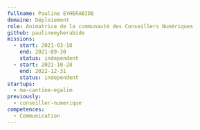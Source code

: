 ```yaml
---
fullname: Pauline EYHERABIDE
domaine: Déploiement
role: Animatrice de la communauté des Conseillers Numériques
github: paulineeyherabide
missions:
  - start: 2021-03-18
    end: 2021-09-30
    status: independent
  - start: 2021-10-28
    end: 2022-12-31
    status: independent
startups:
  - ma-cantine-egalim
previously:
  - conseiller-numerique
competences:
  - Communication
---
```

